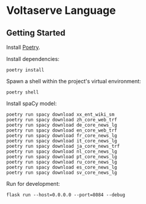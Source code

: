 # Voltaserve Language

## Getting Started

Install [Poetry](https://python-poetry.org).

Install dependencies:

```shell
poetry install
```

Spawn a shell within the project's virtual environment:

```shell
poetry shell
```

Install spaCy model:

```shell:
poetry run spacy download xx_ent_wiki_sm
poetry run spacy download zh_core_web_trf
poetry run spacy download de_core_news_lg
poetry run spacy download en_core_web_trf
poetry run spacy download fr_core_news_lg
poetry run spacy download it_core_news_lg
poetry run spacy download ja_core_news_trf
poetry run spacy download nl_core_news_lg
poetry run spacy download pt_core_news_lg
poetry run spacy download ru_core_news_lg
poetry run spacy download es_core_news_lg
poetry run spacy download sv_core_news_lg
```

Run for development:

```shell
flask run --host=0.0.0.0 --port=8084 --debug
```
